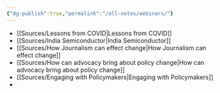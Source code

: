 ```yaml
---
{"dg-publish":true,"permalink":"/all-notes/webinars/"}
---
```


- [[Sources/Lessons from COVID\|Lessons from COVID]]
- [[Sources/India Semiconductor\|India Semiconductor]]
- [[Sources/How Journalism can effect change\|How Journalism can effect change]]
- [[Sources/How can advocacy bring about policy change\|How can advocacy bring about policy change]]
- [[Sources/Engaging with Policymakers\|Engaging with Policymakers]]
- 